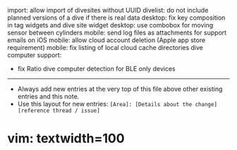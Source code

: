 import: allow import of divesites without UUID
divelist: do not include planned versions of a dive if there is real data
desktop: fix key composition in tag widgets and dive site widget
desktop: use combobox for moving sensor between cylinders
mobile: send log files as attachments for support emails on iOS
mobile: allow cloud account deletion (Apple app store requirement)
mobile: fix listing of local cloud cache directories
dive computer support:
- fix Ratio dive computer detection for BLE only devices

---
* Always add new entries at the very top of this file above other existing entries and this note.
* Use this layout for new entries: `[Area]: [Details about the change] [reference thread / issue]`
# vim: textwidth=100
